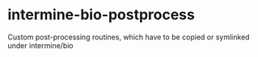 # intermine-bio-postprocess
Custom post-processing routines, which have to be copied or symlinked under intermine/bio
